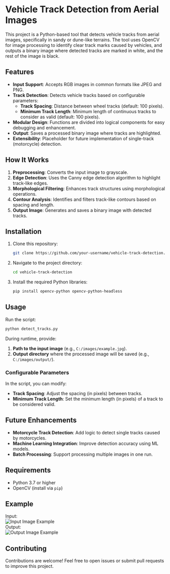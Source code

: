 # Vehicle Track Detection from Aerial Images

This project is a Python-based tool that detects vehicle tracks from aerial images, specifically in sandy or dune-like terrains. The tool uses OpenCV for image processing to identify clear track marks caused by vehicles, and outputs a binary image where detected tracks are marked in white, and the rest of the image is black.

## Features
- **Input Support**: Accepts RGB images in common formats like JPEG and PNG.
- **Track Detection**: Detects vehicle tracks based on configurable parameters:
  - **Track Spacing**: Distance between wheel tracks (default: 100 pixels).
  - **Minimum Track Length**: Minimum length of continuous tracks to consider as valid (default: 100 pixels).
- **Modular Design**: Functions are divided into logical components for easy debugging and enhancement.
- **Output**: Saves a processed binary image where tracks are highlighted.
- **Extensibility**: Placeholder for future implementation of single-track (motorcycle) detection.

## How It Works
1. **Preprocessing**: Converts the input image to grayscale.
2. **Edge Detection**: Uses the Canny edge detection algorithm to highlight track-like edges.
3. **Morphological Filtering**: Enhances track structures using morphological operations.
4. **Contour Analysis**: Identifies and filters track-like contours based on spacing and length.
5. **Output Image**: Generates and saves a binary image with detected tracks.

## Installation
1. Clone this repository:
   ```bash
   git clone https://github.com/your-username/vehicle-track-detection.git
   ```
2. Navigate to the project directory:
   ```bash
   cd vehicle-track-detection
   ```
3. Install the required Python libraries:
   ```bash
   pip install opencv-python opencv-python-headless
   ```

## Usage
Run the script:
```bash
python detect_tracks.py
```
During runtime, provide:
1. **Path to the input image** (e.g., `C:/images/example.jpg`).
2. **Output directory** where the processed image will be saved (e.g., `C:/images/output/`).

### Configurable Parameters
In the script, you can modify:
- **Track Spacing**: Adjust the spacing (in pixels) between tracks.
- **Minimum Track Length**: Set the minimum length (in pixels) of a track to be considered valid.

## Future Enhancements
- **Motorcycle Track Detection**: Add logic to detect single tracks caused by motorcycles.
- **Machine Learning Integration**: Improve detection accuracy using ML models.
- **Batch Processing**: Support processing multiple images in one run.

## Requirements
- Python 3.7 or higher
- OpenCV (install via `pip`)

## Example
Input:  
![Input Image Example](path/to/example-input.jpg)  
Output:  
![Output Image Example](path/to/example-output.jpg)

## Contributing
Contributions are welcome! Feel free to open issues or submit pull requests to improve this project.
